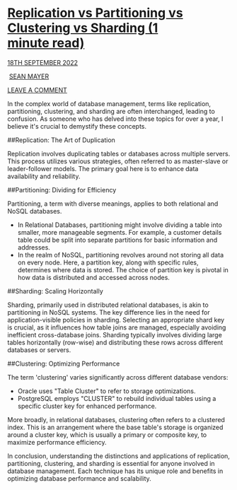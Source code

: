 [Replication vs Partitioning vs Clustering vs Sharding (1 minute read)](https://scalablehuman.com/2022/09/18/replication-vs-partitioning-vs-clustering-vs-sharding-1-minute-read/)
=====================================================================

[18TH SEPTEMBER 2022](https://scalablehuman.com/2022/09/18/replication-vs-partitioning-vs-clustering-vs-sharding-1-minute-read/)

 [SEAN MAYER](https://scalablehuman.com/author/seanmayer/)
 
[LEAVE A COMMENT](https://scalablehuman.com/2022/09/18/replication-vs-partitioning-vs-clustering-vs-sharding-1-minute-read/#respond)

In the complex world of database management, terms like replication, partitioning, clustering, and sharding are often interchanged, leading to confusion. As someone who has delved into these topics for over a year, I believe it's crucial to demystify these concepts.

##Replication: The Art of Duplication

Replication involves duplicating tables or databases across multiple servers. This process utilizes various strategies, often referred to as master-slave or leader-follower models. The primary goal here is to enhance data availability and reliability.

##Partitioning: Dividing for Efficiency

Partitioning, a term with diverse meanings, applies to both relational and NoSQL databases.

-   In Relational Databases, partitioning might involve dividing a table into smaller, more manageable segments. For example, a customer details table could be split into separate partitions for basic information and addresses.
-   In the realm of NoSQL, partitioning revolves around not storing all data on every node. Here, a partition key, along with specific rules, determines where data is stored. The choice of partition key is pivotal in how data is distributed and accessed across nodes.

##Sharding: Scaling Horizontally

Sharding, primarily used in distributed relational databases, is akin to partitioning in NoSQL systems. The key difference lies in the need for application-visible policies in sharding. Selecting an appropriate shard key is crucial, as it influences how table joins are managed, especially avoiding inefficient cross-database joins. Sharding typically involves dividing large tables horizontally (row-wise) and distributing these rows across different databases or servers.

##Clustering: Optimizing Performance

The term 'clustering' varies significantly across different database vendors:

-   Oracle uses "Table Cluster" to refer to storage optimizations.
-   PostgreSQL employs "CLUSTER" to rebuild individual tables using a specific cluster key for enhanced performance.

More broadly, in relational databases, clustering often refers to a clustered index. This is an arrangement where the base table's storage is organized around a cluster key, which is usually a primary or composite key, to maximize performance efficiency.

In conclusion, understanding the distinctions and applications of replication, partitioning, clustering, and sharding is essential for anyone involved in database management. Each technique has its unique role and benefits in optimizing database performance and scalability.